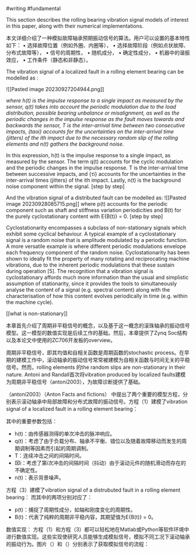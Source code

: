 #writing #fundamental 


This section describes the rolling bearing vibration signal models of interest in this paper, along with their numerical implementations. 

本文详细介绍了一种模拟故障轴承预期振动信号的算法。用户可以设置的基本特性如下： • 选择故障位置（例如外圈、内圈等）， • 选择故障阶段（例如点状故障、分布式故障等）， • 信号的周期性， • 随机成分， • 确定性成分， • 机器中的谐振效应， • 工作条件（静态和非静态）。


The vibration signal of a localized fault in a rolling element bearing can be modelled as :
  
![[Pasted image 20230927204944.png]]

*where h(t) is the impulse response to a single impact as measured by the sensor, q(t) takes into account the periodic modulation due to the load distribution, possible bearing unbalance or misalignment, as well as the periodic changes in the impulse response as the fault moves towards and backwards the sensor, T is the inter-arrival time between two consecutive impacts, {taoi} accounts for the uncertainties on the inter-arrival time (jitters) of the ith impact due to the necessary random slip of the rolling elements and n(t) gathers the background noise.*

In this expression, h(t) is the impulse response to a single impact, as measured by the sensor. The term q(t) accounts for the cyclic modulation and the periodic changes in the impulse response. T is the inter-arrival time between successive impacts, and {τi​} accounts for the uncertainties in the inter-arrival times (jitters) of the ith impact. Lastly, n(t) is the background noise component within the signal. [step by step]

And the vibration signal of a distributed fault can be modelled as: 
![[Pasted image 20230928085715.png]]
where p(t) accounts for the periodic component such as shaft and stiffness variation periodicities and B(t) for the purely cyclostationary content with E{B(t)} = 0. [step by step]


Cyclostationarity encompasses a subclass of non-stationary signals which exhibit some cyclical behaviour. A typical example of a cyclostationary signal is a random noise that is amplitude modulated by a periodic function. A more versatile example is where different periodic modulations envelope each frequency component of the random noise. Cyclostationarity has been shown to ideally fit the property of many rotating and reciprocating machine vibrations, due to the inherent periodic modulations that these sustain during operation [5]. The recognition that a vibration signal is cyclostationary affords much more information than the usual and simplistic assumption of stationarity, since it provides the tools to simultaneously analyse the content of a signal (e.g. spectral content) along with the characterisation of how this content evolves periodically in time (e.g. within the machine cycle).

[[what is non-stationary]]

本章首先介绍了周期非平稳信号的概念，以及基于这一概念的滚珠轴承的振动信号模型。这一模型的数值实现是后续工作的基础。然后，本章提供了Zynq Soc结构以及本论文中使用的ZC706开发板的overview。

周期非平稳信号，即其均值和自相关函数是周期函数的stochastic process。在早期的建模工作中，滚动轴承的振动信号常常被建模为自相关函数与时间无关的平稳信号。然而，rolling elements 的the random slips are non-stationary in their nature. Antoni and Randall首次将vibration produced by localized faults建模为周期非平稳信号（antoni2003），为故障诊断提供了基础。

（antoni2003）（Anton Facts and fictions） 中提出了两个重要的模型方程，分别表示滚动轴承中局部故障和分布式故障的振动信号。方程（1）建模了vibration signal of a localized fault in a rolling element bearing：

其中的重要参数包括：
- h(t)：由传感器测得的单次冲击的脉冲响应。
- q(t)：考虑了由于负载分布、轴承不平衡、错位以及随着故障移动而发生的周期调制等因素而引起的周期调制。
- T：连续冲击之间的间隔时间。
- ⌧i：考虑了第i次冲击的间隔时间（抖动）由于滚动元件的随机滑动而存在的不确定性。
- n(t)：表示背景噪声。

方程（3）建模了vibration signal of a distrubuted fault in a rolling element bearing：
而其中的两项分别对应了：
- p(t)：捕捉了周期性成分，如轴和刚度变化的周期性。
- B(t)：代表了纯粹的周期非平稳内容，其期望值为E{B(t)} = 0。

数值实现： 方程（1）和方程（3）都可以轻松地在Matlab或Python等软件环境中进行数值实现。这些实现使研究人员能够生成模拟信号，模拟不同工况下滚动轴承的振动行为。图片（）和（）分别表示了获取模拟信号的流程：

